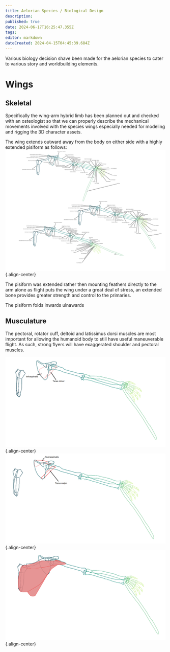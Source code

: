 ```yaml
---
title: Aelorian Species / Biological Design
description: 
published: true
date: 2024-06-17T16:25:47.355Z
tags: 
editor: markdown
dateCreated: 2024-04-15T04:45:39.684Z
---
```


Various biology decision shave been made for the aelorian species to cater to various story and worldbuilding elements.

# Wings
## Skeletal
Specifically the wing-arm hybrid limb has been planned out and checked with an osteologist so that we can properly describe the mechanical movements involved with the species wings especially needed for modeling and rigging the 3D character assets.

The wing extends outward away from the body on either side with a highly extended pisiform as follows:
![wing_skelesketch.png](/reference/aeloria/biology/wing_skelesketch.png){.align-center}

The pisiform was extended rather then mounting feathers directly to the arm alone as flight puts the wing under a great deal of stress, an extended bone provides greater strength and control to the primaries. 

The pisiform folds inwards ulnawards

## Musculature
The pectoral, rotator cuff, deltoid and latissimus dorsi muscles are most important for allowing the humanoid body to still have useful maneuverable flight. As such, strong flyers will have exaggerated shoulder and pectoral muscles.

![infraspinalis_and_teres_minor_behind_the_scapula.png](/reference/aeloria/biology/infraspinalis_and_teres_minor_behind_the_scapula.png){.align-center}
![supraspinalis_and_teres_major_behind_the_scapula.png](/reference/aeloria/biology/supraspinalis_and_teres_major_behind_the_scapula.png){.align-center}
![pectoralis.png](/reference/aeloria/biology/pectoralis.png){.align-center}